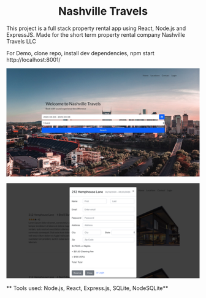 <h1 align='center'> Nashville Travels </h1>


<p align='left'>This project is a full stack property rental app using React, Node.js and ExpressJS. Made for the short term property rental company Nashville Travels LLC</p>

For Demo, clone repo, install dev dependencies, npm start http://localhost:8001/

![alt text](https://raw.githubusercontent.com/willcofer555/nashville_travels/master/src/img/FEpic.jpeg)

![alt text](https://raw.githubusercontent.com/willcofer555/nashville_travels/master/src/img/bookview.png)

** Tools used: Node.js, React, Express.js, SQLite, NodeSQLite**






